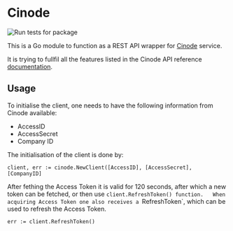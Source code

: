# Cinode
![Run tests for package](https://github.com/polarsquad/cinode/workflows/Run%20tests%20for%20package/badge.svg)

This is a Go module to function as a REST API wrapper for [Cinode](https://cinode.com) service.

It is trying to fullfil all the features listed in the Cinode API reference [documentation](https://api.cinode.com/docs/index.html).

## Usage
To initialise the client, one needs to have the following information from Cinode available:
- AccessID
- AccessSecret
- Company ID

The initialisation of the client is done by:  
```golang
client, err := cinode.NewClient([AccessID], [AccessSecret], [CompanyID]
```

After fething the Access Token it is valid for 120 seconds, after which a new token can be fetched, or then use `client.RefreshToken() function.  
When acquiring Access Token one also receives a `RefreshToken`, which can be used to refresh the Access Token.  
```golang
err := client.RefreshToken()
```